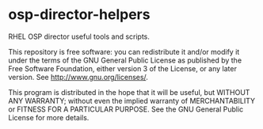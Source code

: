 # osp-director-helpers
RHEL OSP director useful tools and scripts.

This repository is free software: you can redistribute it 
and/or modify it under the terms of the GNU General Public 
License as published by the Free Software Foundation, either 
version 3 of the License, or any later version. 
See <http://www.gnu.org/licenses/>.

This program is distributed in the hope that it will be useful, 
but WITHOUT ANY WARRANTY; without even the implied warranty of
MERCHANTABILITY or FITNESS FOR A PARTICULAR PURPOSE.  See the
GNU General Public License for more details.
